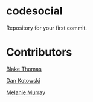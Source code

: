 # codesocial
Repository for your first commit.

# Contributors
[Blake Thomas](http://twitter.com/dijjnn)

[Dan Kotowski](https://github.com/djkotowski)

[Melanie Murray](https://github.com/murraymel)
